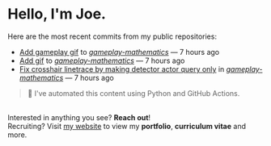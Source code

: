 # Hello, I'm Joe.
Here are the most recent commits from my public repositories:<br>
<!--activity_section_start-->
- [Add gameplay gif](https://github.com/joebinns/gameplay-mathematics/commit/27b328a0ca4f3041b47130a0dd77c16af4f5e8f9) to [*gameplay-mathematics*](https://github.com/joebinns/gameplay-mathematics) — 7 hours ago
- [Add gif](https://github.com/joebinns/gameplay-mathematics/commit/6d035ae5244ca56b09aa5b13759e3f903297e624) to [*gameplay-mathematics*](https://github.com/joebinns/gameplay-mathematics) — 7 hours ago
- [Fix crosshair linetrace by making detector actor query only](https://github.com/joebinns/gameplay-mathematics/commit/9b6f1ea853ff5c781f3e1075c0e24ced0dd8c22f) in [*gameplay-mathematics*](https://github.com/joebinns/gameplay-mathematics) — 7 hours ago
<!--activity_section_end-->
> 🚀 I've automated this content using Python  and GitHub Actions.

<br>Interested in anything you see? **Reach out**!<br>
Recruiting? Visit [my website](https://joebinns.com/) to view my **portfolio**, **curriculum vitae** and more.
